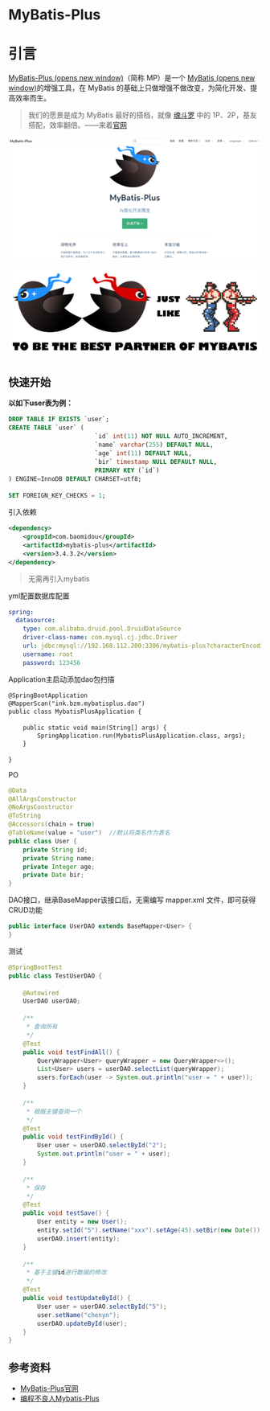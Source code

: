 # MyBatis-Plus

# 引言

[MyBatis-Plus (opens new window)](https://github.com/baomidou/mybatis-plus)（简称 MP）是一个 [MyBatis (opens new window)](https://www.mybatis.org/mybatis-3/)的增强工具，在 MyBatis 的基础上只做增强不做改变，为简化开发、提高效率而生。

> 我们的愿景是成为 MyBatis 最好的搭档，就像 [魂斗罗](https://baomidou.com/img/contra.jpg) 中的 1P、2P，基友搭配，效率翻倍。——来着[官网](https://baomidou.com/)

![image-20210915094536108](media/MyBatis-Plus.assets/image-20210915094536108-16316704871291.png)

![img](media/MyBatis-Plus.assets/relationship-with-mybatis.png)

## 快速开始

**以如下user表为例：**

```sql
DROP TABLE IF EXISTS `user`;
CREATE TABLE `user` (
                        `id` int(11) NOT NULL AUTO_INCREMENT,
                        `name` varchar(255) DEFAULT NULL,
                        `age` int(11) DEFAULT NULL,
                        `bir` timestamp NULL DEFAULT NULL,
                        PRIMARY KEY (`id`)
) ENGINE=InnoDB DEFAULT CHARSET=utf8;

SET FOREIGN_KEY_CHECKS = 1;
```

引入依赖

```xml
<dependency>
    <groupId>com.baomidou</groupId>
    <artifactId>mybatis-plus</artifactId>
    <version>3.4.3.2</version>
</dependency>
```

> 无需再引入mybatis

yml配置数据库配置

```yaml
spring:
  datasource:
    type: com.alibaba.druid.pool.DruidDataSource
    driver-class-name: com.mysql.cj.jdbc.Driver
    url: jdbc:mysql://192.168.112.200:3306/mybatis-plus?characterEncoding=UTF-8
    username: root
    password: 123456
```

Application主启动添加dao包扫描

```java{2}
@SpringBootApplication
@MapperScan("ink.bzm.mybatisplus.dao")
public class MybatisPlusApplication {

	public static void main(String[] args) {
		SpringApplication.run(MybatisPlusApplication.class, args);
	}

}
```

PO

```java
@Data
@AllArgsConstructor
@NoArgsConstructor
@ToString
@Accessors(chain = true)
@TableName(value = "user")	//默认将类名作为表名
public class User {
	private String id;
	private String name;
	private Integer age;
	private Date bir;
}
```

DAO接口，继承BaseMapper该接口后，无需编写 mapper.xml 文件，即可获得CRUD功能

```java
public interface UserDAO extends BaseMapper<User> {
}
```

测试

```java
@SpringBootTest
public class TestUserDAO {

	@Autowired
	UserDAO userDAO;

	/**
	 * 查询所有
	 */
	@Test
	public void testFindAll() {
		QueryWrapper<User> queryWrapper = new QueryWrapper<>();
		List<User> users = userDAO.selectList(queryWrapper);
		users.forEach(user -> System.out.println("user = " + user));
	}

	/**
	 * 根据主键查询一个
	 */
	@Test
	public void testFindById() {
		User user = userDAO.selectById("2");
		System.out.println("user = " + user);
	}

	/**
	 * 保存
	 */
	@Test
	public void testSave() {
		User entity = new User();
		entity.setId("5").setName("xxx").setAge(45).setBir(new Date());
		userDAO.insert(entity);
	}

	/**
	 * 基于主键id进行数据的修改
	 */
	@Test
	public void testUpdateById() {
		User user = userDAO.selectById("5");
		user.setName("chenyn");
		userDAO.updateById(user);
	}
}
```



## 参考资料

-  [MyBatis-Plus官网](https://baomidou.com/)
-  [编程不良人Mybatis-Plus](https://www.bilibili.com/video/BV1pK411W7Hu)

